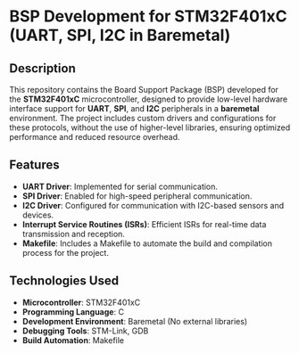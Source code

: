 # BSP Development for STM32F401xC (UART, SPI, I2C in Baremetal)

## Description

This repository contains the Board Support Package (BSP) developed for the **STM32F401xC** microcontroller, designed to provide low-level hardware interface support for **UART**, **SPI**, and **I2C** peripherals in a **baremetal** environment. The project includes custom drivers and configurations for these protocols, without the use of higher-level libraries, ensuring optimized performance and reduced resource overhead.

## Features
- **UART Driver**: Implemented for serial communication.
- **SPI Driver**: Enabled for high-speed peripheral communication.
- **I2C Driver**: Configured for communication with I2C-based sensors and devices.
- **Interrupt Service Routines (ISRs)**: Efficient ISRs for real-time data transmission and reception.
- **Makefile**: Includes a Makefile to automate the build and compilation process for the project.

## Technologies Used
- **Microcontroller**: STM32F401xC
- **Programming Language**: C
- **Development Environment**: Baremetal (No external libraries)
- **Debugging Tools**: STM-Link, GDB
- **Build Automation**: Makefile
